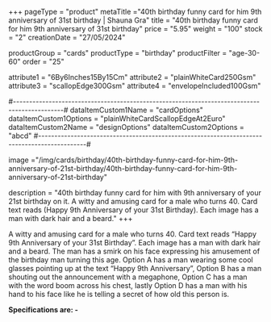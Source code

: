 +++
pageType = "product"
metaTitle ="40th birthday funny card for him 9th anniversary of 31st birthday | Shauna Gra"
title = "40th birthday funny card for him 9th anniversary of 31st birthday"
price = "5.95"
weight = "100"
stock = "2"
creationDate = "27/05/2024"

productGroup = "cards"
productType = "birthday"
productFilter = "age-30-60"
order = "25"

attribute1 = "6By6Inches15By15Cm" 
attribute2 = "plainWhiteCard250Gsm" 
attribute3 = "scallopEdge300Gsm" 
attribute4 = "envelopeIncluded100Gsm"

#---------------------------------------------------------------------------------------------#
dataItemCustom1Name = "cardOptions"
dataItemCustom1Options = "plainWhiteCardScallopEdgeAt2Euro"
dataItemCustom2Name = "designOptions"
dataItemCustom2Options = "abcd"
#---------------------------------------------------------------------------------------------#

image ="/img/cards/birthday/40th-birthday-funny-card-for-him-9th-anniversary-of-21st-birthday/40th-birthday-funny-card-for-him-9th-anniversary-of-21st-birthday"

description = "40th birthday funny card for him with 9th anniversary of your 21st birthday on it. A witty and amusing card for a male who turns 40.  Card text reads (Happy 9th Anniversary of your 31st Birthday).  Each image has a man with dark hair and a beard."
+++

A witty and amusing card for a male who turns 40. Card text reads “Happy 9th Anniversary of your 31st Birthday”. Each image has a man with dark hair and a beard. The man has a smirk on his face expressing his amusement of the birthday man turning this age. Option A has a man wearing some cool glasses pointing up at the text “Happy 9th Anniversary”, Option B has a man shouting out the announcement with a megaphone, Option C has a man with the word boom across his chest, lastly Option D has a man with his hand to his face like he is telling a secret of how old this person is.

**Specifications are: -**
